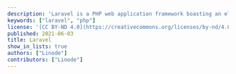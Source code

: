 ```yaml
---
description: 'Laravel is a PHP web application framework boasting an elegant and expressive syntax which you can use to easily spin up a new website on a Linode.'
keywords: ["laravel", "php"]
license: '[CC BY-ND 4.0](https://creativecommons.org/licenses/by-nd/4.0)'
published: 2021-06-03
title: Laravel
show_in_lists: true
authors: ["Linode"]
contributors: ["Linode"]
---
```


